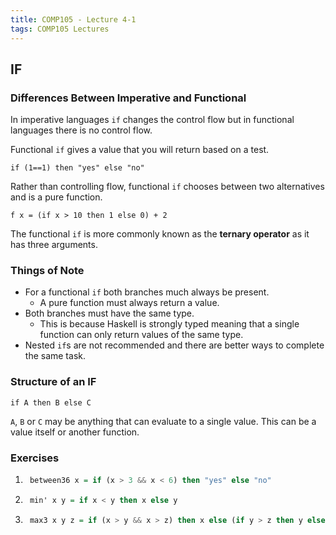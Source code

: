```yaml
---
title: COMP105 - Lecture 4-1
tags: COMP105 Lectures
---
```

## IF
### Differences Between Imperative and Functional
In imperative languages `if` changes the control flow but in functional languages there is no control flow. 

Functional `if` gives a value that you will return based on a test.

```
if (1==1) then "yes" else "no"
```

Rather than controlling flow, functional `if` chooses between two alternatives and is a pure function.

```
f x = (if x > 10 then 1 else 0) + 2
```

The functional `if` is more commonly known as the **ternary operator** as it has three arguments.

### Things of Note
* For a functional `if` both branches much always be present.
	* A pure function must always return a value.
* Both branches must have the same type.
	* This is because Haskell is strongly typed meaning that a single function can only return values of the same type.
* Nested `if`s are not recommended and there are better ways to complete the same task.

### Structure of an IF
```
if A then B else C
```

`A`, `B` or `C` may be anything that can evaluate to a single value. This can be a value itself or another function.

### Exercises
1. ```haskell
	between36 x = if (x > 3 && x < 6) then "yes" else "no"
	```
	
1. ```haskell
	min' x y = if x < y then x else y
	```
	
1. ```haskell
	max3 x y z = if (x > y && x > z) then x else (if y > z then y else z)
	```
